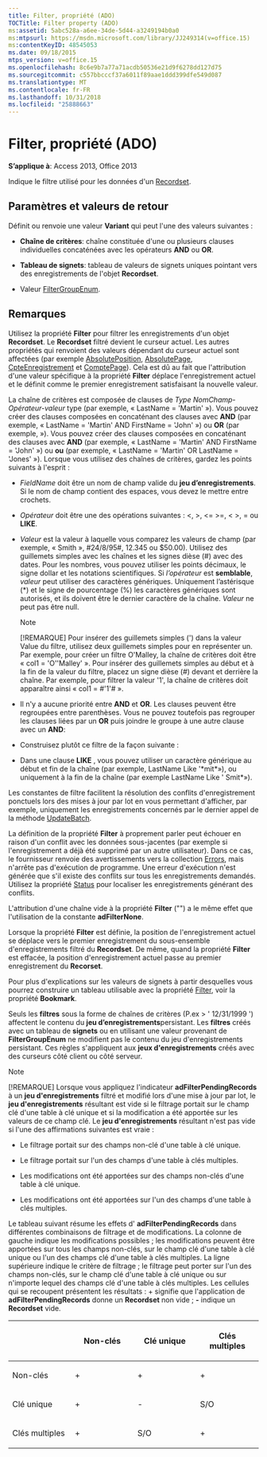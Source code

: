 ```yaml
---
title: Filter, propriété (ADO)
TOCTitle: Filter property (ADO)
ms:assetid: 5abc528a-a6ee-34de-5d44-a3249194b0a0
ms:mtpsurl: https://msdn.microsoft.com/library/JJ249314(v=office.15)
ms:contentKeyID: 48545053
ms.date: 09/18/2015
mtps_version: v=office.15
ms.openlocfilehash: 8c6e9b7a77a71acdb50536e21d9f6278dd127d75
ms.sourcegitcommit: c557bbcccf37a6011f89aae1ddd399dfe549d087
ms.translationtype: MT
ms.contentlocale: fr-FR
ms.lasthandoff: 10/31/2018
ms.locfileid: "25888663"
---
```

# <a name="filter-property-ado"></a>Filter, propriété (ADO)


**S’applique à**: Access 2013, Office 2013

Indique le filtre utilisé pour les données d'un [Recordset](recordset-object-ado.md).

## <a name="settings-and-return-values"></a>Paramètres et valeurs de retour

Définit ou renvoie une valeur **Variant** qui peut l'une des valeurs suivantes :

  - **Chaîne de critères**: chaîne constituée d'une ou plusieurs clauses individuelles concaténées avec les opérateurs **AND** ou **OR**.

  - **Tableau de signets**: tableau de valeurs de signets uniques pointant vers des enregistrements de l'objet **Recordset**.

  - Valeur [FilterGroupEnum](filtergroupenum.md).

## <a name="remarks"></a>Remarques

Utilisez la propriété **Filter** pour filtrer les enregistrements d'un objet **Recordset**. Le **Recordset** filtré devient le curseur actuel. Les autres propriétés qui renvoient des valeurs dépendant du curseur actuel sont affectées (par exemple [AbsolutePosition](absoluteposition-property-ado.md), [AbsolutePage](absolutepage-property-ado.md), [CpteEnregistrement](recordcount-property-ado.md) et [ComptePage](pagecount-property-ado.md)). Cela est dû au fait que l'attribution d'une valeur spécifique à la propriété **Filter** déplace l'enregistrement actuel et le définit comme le premier enregistrement satisfaisant la nouvelle valeur.

La chaîne de critères est composée de clauses de *Type NomChamp-Opérateur-valeur* type (par exemple, « LastName = 'Martin' »). Vous pouvez créer des clauses composées en concaténant des clauses avec **AND** (par exemple, « LastName = 'Martin' AND FirstName = 'John' ») ou **OR** (par exemple, »). Vous pouvez créer des clauses composées en concaténant des clauses avec **AND** (par exemple, « LastName = 'Martin' AND FirstName = 'John' ») ou **ou** (par exemple, « LastName = 'Martin' OR LastName = 'Jones' »). Lorsque vous utilisez des chaînes de critères, gardez les points suivants à l'esprit :

  - *FieldName* doit être un nom de champ valide du **jeu d’enregistrements**. Si le nom de champ contient des espaces, vous devez le mettre entre crochets.

  - *Opérateur* doit être une des opérations suivantes : \<, \>, \<= \>=, \< \>, = ou **LIKE**.

  - *Valeur* est la valeur à laquelle vous comparez les valeurs de champ (par exemple, « Smith », \#24/8/95\#, 12.345 ou $50.00). Utilisez des guillemets simples avec les chaînes et les signes dièse (\#) avec des dates. Pour les nombres, vous pouvez utiliser les points décimaux, le signe dollar et les notations scientifiques. Si *l’opérateur* est **semblable**, *valeur* peut utiliser des caractères génériques. Uniquement l’astérisque (\*) et le signe de pourcentage (%) les caractères génériques sont autorisés, et ils doivent être le dernier caractère de la chaîne. *Valeur* ne peut pas être null.
    

    > [!NOTE]
    > <P>[!REMARQUE] Pour insérer des guillemets simples (') dans la valeur Value du filtre, utilisez deux guillemets simples pour en représenter un. Par exemple, pour créer un filtre O'Malley, la chaîne de critères doit être « col1 = 'O''Malley' ». Pour insérer des guillemets simples au début et à la fin de la valeur du filtre, placez un signe dièse (#) devant et derrière la chaîne. Par exemple, pour filtrer la valeur '1', la chaîne de critères doit apparaître ainsi « col1 = #'1'# ».</P>



  - Il n'y a aucune priorité entre **AND** et **OR**. Les clauses peuvent être regroupées entre parenthèses. Vous ne pouvez toutefois pas regrouper les clauses liées par un **OR** puis joindre le groupe à une autre clause avec un **AND**:

  - Construisez plutôt ce filtre de la façon suivante :

  - Dans une clause **LIKE** , vous pouvez utiliser un caractère générique au début et fin de la chaîne (par exemple, LastName Like '\*mit\*»), ou uniquement à la fin de la chaîne (par exemple LastName Like ' Smit\*»).

Les constantes de filtre facilitent la résolution des conflits d'enregistrement ponctuels lors des mises à jour par lot en vous permettant d'afficher, par exemple, uniquement les enregistrements concernés par le dernier appel de la méthode [UpdateBatch](updatebatch-method-ado.md).

La définition de la propriété **Filter** à proprement parler peut échouer en raison d'un conflit avec les données sous-jacentes (par exemple si l'enregistrement a déjà été supprimé par un autre utilisateur). Dans ce cas, le fournisseur renvoie des avertissements vers la collection [Errors](errors-collection-ado.md), mais n'arrête pas d'exécution de programme. Une erreur d'exécution n'est générée que s'il existe des conflits sur tous les enregistrements demandés. Utilisez la propriété [Status](status-property-ado-recordset.md) pour localiser les enregistrements générant des conflits.

L'attribution d'une chaîne vide à la propriété **Filter** ("") a le même effet que l'utilisation de la constante **adFilterNone**.

Lorsque la propriété **Filter** est définie, la position de l'enregistrement actuel se déplace vers le premier enregistrement du sous-ensemble d'enregistrements filtré du **Recordset**. De même, quand la propriété **Filter** est effacée, la position d'enregistrement actuel passe au premier enregistrement du **Recorset**.

Pour plus d'explications sur les valeurs de signets à partir desquelles vous pourrez construire un tableau utilisable avec la propriété [Filter](bookmark-property-ado.md), voir la propriété **Bookmark**.

Seuls les **filtres** sous la forme de chaînes de critères (P.ex \> ' 12/31/1999 ') affectent le contenu du **jeu d’enregistrements**persistant. Les **filtres** créés avec un tableau de **signets** ou en utilisant une valeur provenant de **FilterGroupEnum** ne modifient pas le contenu du jeu d'enregistrements persistant. Ces règles s'appliquent aux **jeux d'enregistrements** créés avec des curseurs côté client ou côté serveur.


> [!NOTE]
> <P>[!REMARQUE] Lorsque vous appliquez l'indicateur <STRONG>adFilterPendingRecords</STRONG> à un <STRONG>jeu d'enregistrements</STRONG> filtré et modifié lors d'une mise à jour par lot, le <STRONG>jeu d'enregistrements</STRONG> résultant est vide si le filtrage portait sur le champ clé d'une table à clé unique et si la modification a été apportée sur les valeurs de ce champ clé. Le <STRONG>jeu d'enregistrements</STRONG> résultant n'est pas vide si l'une des affirmations suivantes est vraie :</P>



  - Le filtrage portait sur des champs non-clé d'une table à clé unique.

  - Le filtrage portait sur l'un des champs d'une table à clés multiples.

  - Les modifications ont été apportées sur des champs non-clés d'une table à clé unique.

  - Les modifications ont été apportées sur l'un des champs d'une table à clés multiples.

Le tableau suivant résume les effets d' **adFilterPendingRecords** dans différentes combinaisons de filtrage et de modifications. La colonne de gauche indique les modifications possibles ; les modifications peuvent être apportées sur tous les champs non-clés, sur le champ clé d'une table à clé unique ou l'un des champs clé d'une table à clés multiples. La ligne supérieure indique le critère de filtrage ; le filtrage peut porter sur l'un des champs non-clés, sur le champ clé d'une table à clé unique ou sur n'importe lequel des champs clé d'une table à clés multiples. Les cellules qui se recoupent présentent les résultats : + signifie que l'application de **adFilterPendingRecords** donne un **Recordset** non vide ; **-** indique un **Recordset** vide.

<table>
<colgroup>
<col style="width: 25%" />
<col style="width: 25%" />
<col style="width: 25%" />
<col style="width: 25%" />
</colgroup>
<thead>
<tr class="header">
<th><p><br />
</p></th>
<th><p>Non-clés</p></th>
<th><p>Clé unique</p></th>
<th><p>Clés multiples</p></th>
</tr>
</thead>
<tbody>
<tr class="odd">
<td><p>Non-clés</p></td>
<td><p>+</p></td>
<td><p>+</p></td>
<td><p>+</p></td>
</tr>
<tr class="even">
<td><p>Clé unique</p></td>
<td><p>+</p></td>
<td><p>-</p></td>
<td><p>S/O</p></td>
</tr>
<tr class="odd">
<td><p>Clés multiples</p></td>
<td><p>+</p></td>
<td><p>S/O</p></td>
<td><p>+</p></td>
</tr>
</tbody>
</table>

